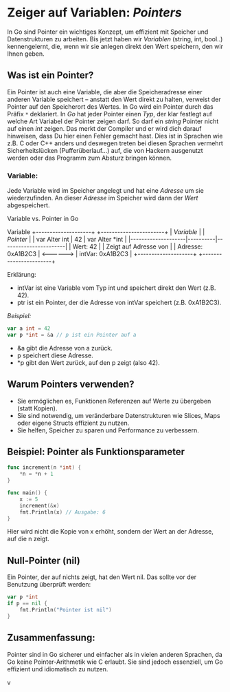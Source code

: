 # Zeiger auf Variablen: *Pointers*

In Go sind Pointer ein wichtiges Konzept, um effizient mit Speicher und Datenstrukturen zu arbeiten. Bis jetzt haben wir *Variablen* (string, int, bool..) kennengelernt, die, wenn wir sie anlegen direkt den Wert speichern, den wir Ihnen geben.

## Was ist ein Pointer?

Ein Pointer ist auch eine Variable, die aber die Speicheradresse einer anderen Variable speichert – anstatt den Wert direkt zu halten, verweist der Pointer auf den Speicherort des Wertes. In Go wird ein Pointer durch das Präfix `*` deklariert. In *Go* hat jeder Pointer einen *Typ*, der klar festlegt auf welche Art Variabel der Pointer zeigen darf. So darf ein *string* Pointer nicht auf einen *int* zeigen. Das merkt der Compiler und er wird dich darauf hinweisen, dass Du hier einen Fehler gemacht hast. Dies ist in Sprachen wie z.B. C oder C++ anders und deswegen treten bei diesen Sprachen vermehrt Sicherheitslücken (Pufferüberlauf...) auf, die von Hackern ausgenutzt werden oder das Programm zum Absturz bringen können.

### Variable:

Jede Variable wird im Speicher angelegt und hat eine *Adresse* um sie wiederzufinden. An dieser *Adresse* im Speicher wird dann der *Wert* abgespeichert.

Variable vs. Pointer in Go

Variable
+--------------------+          +-----------------------+
| *Variable*         |          | *Pointer*             |
| var Alter int      |   42     | var Alter *int        |
|--------------------|----------|-----------------------|
| Wert:      42      |          | Zeigt auf Adresse von |
| Adresse: 0xA1B2C3  | <------> | intVar: 0xA1B2C3      |
+--------------------+          +-----------------------+

Erklärung:
- intVar ist eine Variable vom Typ int und speichert direkt den Wert (z.B. 42).
- ptr ist ein Pointer, der die Adresse von intVar speichert (z.B. 0xA1B2C3).

*Beispiel:*
```go
var a int = 42
var p *int = &a // p ist ein Pointer auf a
```

* &a gibt die Adresse von a zurück.
* p speichert diese Adresse.
* *p gibt den Wert zurück, auf den p zeigt (also 42).

## Warum Pointers verwenden?
* Sie ermöglichen es, Funktionen Referenzen auf Werte zu übergeben (statt Kopien).
* Sie sind notwendig, um veränderbare Datenstrukturen wie Slices, Maps oder eigene Structs effizient zu nutzen.
* Sie helfen, Speicher zu sparen und Performance zu verbessern.

## Beispiel: Pointer als Funktionsparameter

```go
func increment(n *int) {
    *n = *n + 1
}

func main() {
    x := 5
    increment(&x)
    fmt.Println(x) // Ausgabe: 6
}
```

Hier wird nicht die Kopie von x erhöht, sondern der Wert an der Adresse, auf die n zeigt.

## Null-Pointer (nil)
Ein Pointer, der auf nichts zeigt, hat den Wert nil. Das sollte vor der Benutzung überprüft werden:

```go
var p *int
if p == nil {
    fmt.Println("Pointer ist nil")
}
```

## Zusammenfassung:
Pointer sind in Go sicherer und einfacher als in vielen anderen Sprachen, da Go keine Pointer-Arithmetik wie C erlaubt. Sie sind jedoch essenziell, um Go effizient und idiomatisch zu nutzen.




v
